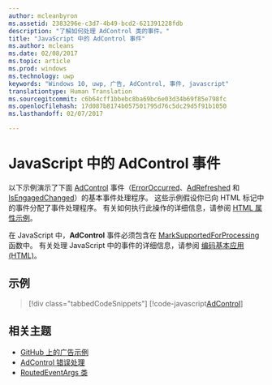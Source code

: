 ```yaml
---
author: mcleanbyron
ms.assetid: 2383296e-c3d7-4b49-bcd2-621391228fdb
description: "了解如何处理 AdControl 类的事件。"
title: "JavaScript 中的 AdControl 事件"
ms.author: mcleans
ms.date: 02/08/2017
ms.topic: article
ms.prod: windows
ms.technology: uwp
keywords: "Windows 10, uwp, 广告, AdControl, 事件, javascript"
translationtype: Human Translation
ms.sourcegitcommit: c6b64cff1bbebc8ba69bc6e03d34b69f85e798fc
ms.openlocfilehash: 17d087b8174b057501795d76c5dc29d5f91b1050
ms.lasthandoff: 02/07/2017

---
```


# <a name="adcontrol-events-in-javascript"></a>JavaScript 中的 AdControl 事件

以下示例演示了下面 [AdControl](https://msdn.microsoft.com/library/windows/apps/microsoft.advertising.winrt.ui.adcontrol.aspx) 事件（[ErrorOccurred](https://msdn.microsoft.com/library/windows/apps/xaml/microsoft.advertising.winrt.ui.adcontrol.erroroccurred.aspx)、[AdRefreshed](https://msdn.microsoft.com/library/windows/apps/xaml/microsoft.advertising.winrt.ui.adcontrol.adrefreshed.aspx) 和 [IsEngagedChanged](https://msdn.microsoft.com/library/windows/apps/xaml/microsoft.advertising.winrt.ui.adcontrol.isengagedchanged.aspx)）的基本事件处理程序。 这些示例假设你已向 HTML 标记中的事件分配了事件处理程序。 有关如何执行此操作的详细信息，请参阅 [HTML 属性示例](html-properties-example.md)。

在 JavaScript 中，**AdControl** 事件必须包含在 [MarkSupportedForProcessing](http://msdn.microsoft.com/library/windows/apps/Hh967819.aspx) 函数中。 有关处理 JavaScript 中的事件的详细信息，请参阅 [编码基本应用 (HTML)](https://msdn.microsoft.com/library/windows/apps/hh780660.aspx#adding-event-handlers)。

## <a name="examples"></a>示例

> [!div class="tabbedCodeSnippets"]
[!code-javascript[AdControl](./code/AdvertisingSamples/AdControlSamples/js/main.js#EventHandlers)]

## <a name="related-topics"></a>相关主题

* [GitHub 上的广告示例](http://aka.ms/githubads)
* [AdControl 错误处理](adcontrol-error-handling.md)
* [RoutedEventArgs 类](http://msdn.microsoft.com/library/system.windows.routedeventargs.aspx)

 

 

